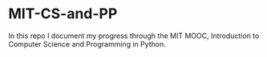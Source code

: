 # MIT-CS-and-PP
In this repo I document my progress through the MIT MOOC, Introduction to Computer Science and Programming in Python. 

